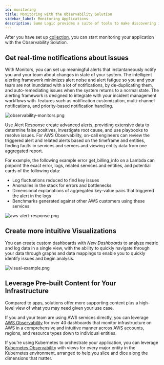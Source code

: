 ```yaml
---
id: monitoring
title: Monitoring with the Observability Solution
sidebar_label: Monitoring Applications
description: Sumo Logic provides a suite of tools to make discovering issues faster.
---
```


After you have set up [collection](set-up-collection.md), you can start monitoring your application with the Observability Solution.

## Get real-time notifications about issues

With Monitors, you can set up meaningful alerts that instantaneously notify you and your team about changes in state of your system. The intelligent alerting framework minimizes alert noise and alert fatigue so you and your team are not inundated with a lot of notifications, by de-duplicating them, and auto-remediating issues when the system returns to a normal state. The alerting framework is designed to integrate with your incident management workflows with  features such as notification customization, multi-channel notifications, and priority-based notification handling. 

![observability-monitors.png](/img/observability/observability-monitors.png)

Use Alert Response create advanced alerts, providing extensive data to determine false positives, investigate root cause, and use playbooks to resolve issues. For AWS Observability, on-call engineers can review the triggered alert and related alerts based on the timeframe and entities, finding faults in services and servers and viewing entity data from one aggregated report.

For example, the following example error get_billing_info on a Lambda can pinpoint the exact error, logs, related services and entities, and potential cards of the following data:

* Log fluctuations reduced to find key issues
* Anomalies in the stack for errors and bottlenecks
* Dimensional explanations of aggregated key-value pairs that triggered the alert in the logs
* Benchmarks generated against other AWS customers using these services

![aws-alert-response.png](/img/observability/aws-alert-response.png)

## Create more intuitive Visualizations

You can create custom dashboards with *New Dashboards* to analyze metric and log data in a single view, with the ability to quickly navigate through your data through graphs and data mappings to enable you to quickly identify issues and begin analysis.

![visual-example.png](/img/observability/visual-example.png)

## Leverage Pre-built Content for Your Infrastructure

Compared to apps, solutions offer more supporting content plus a high-level view of what you may need given your use case.

If you and your team are using AWS services directly, you can leverage [AWS Observability](https://www.sumologic.com/lp/aws-observability/) for over 40 dashboards that monitor infrastructure on AWS in a comprehensive and intuitive manner across AWS accounts, regions, and resource types down to individual entities.

If you're using Kubernetes to orchestrate your application, you can leverage [Kubernetes Observability](/docs/observability/kubernetes/monitoring) with views for every major entity in the Kubernetes environment, arranged to help you slice and dice along the dimensions that matter.
 
